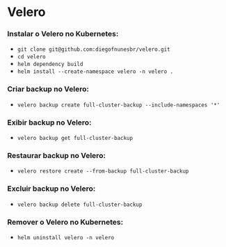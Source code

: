# Velero

### Instalar o Velero no Kubernetes:

- `git clone git@github.com:diegofnunesbr/velero.git`
- `cd velero`
- `helm dependency build`
- `helm install --create-namespace velero -n velero .`

### Criar backup no Velero:

- `velero backup create full-cluster-backup --include-namespaces '*'`

### Exibir backup no Velero:

- `velero backup get full-cluster-backup`

### Restaurar backup no Velero:

- `velero restore create --from-backup full-cluster-backup`

### Excluir backup no Velero:

- `velero backup delete full-cluster-backup`

### Remover o Velero no Kubernetes:

- `helm uninstall velero -n velero`
